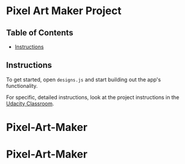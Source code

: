 # Pixel Art Maker Project

## Table of Contents

* [Instructions](#instructions)

## Instructions

To get started, open `designs.js` and start building out the app's functionality.

For specific, detailed instructions, look at the project instructions in the [Udacity Classroom](https://classroom.udacity.com/me).
# Pixel-Art-Maker
# Pixel-Art-Maker
